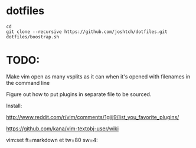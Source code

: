 dotfiles
========

    cd
    git clone --recursive https://github.com/joshtch/dotfiles.git
    dotfiles/boostrap.sh

TODO:
=====

Make vim open as many vsplits as it can when it's opened with filenames in the
 command line

Figure out how to put plugins in separate file to be sourced.

Install:

http://www.reddit.com/r/vim/comments/1giij9/list_you_favorite_plugins/

https://github.com/kana/vim-textobj-user/wiki

vim:set ft=markdown et tw=80 sw=4:
